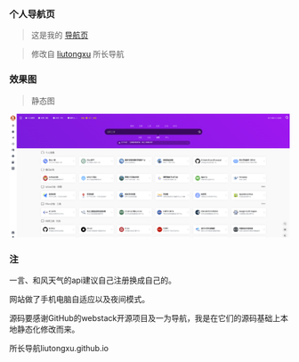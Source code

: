
### 个人导航页

>这是我的 [导航页](https://adamzhenglu.github.io/Navigation)

>修改自 [liutongxu](https://liutongxu.github.io) 所长导航

### 效果图

>静态图

![预览](assets/img/navigation-screenshot.png)

### 注

一言、和风天气的api建议自己注册换成自己的。

网站做了手机电脑自适应以及夜间模式。

源码要感谢GitHub的webstack开源项目及一为导航，我是在它们的源码基础上本地静态化修改而来。

所长导航liutongxu.github.io
